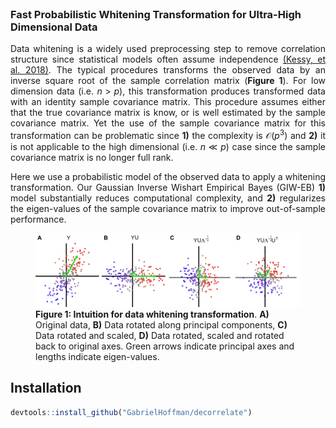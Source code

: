 
<!-- README.md is generated from README.Rmd. Please edit that file -->

<!-- badges: start -->

<!-- badges: end -->

<br>

### Fast Probabilistic Whitening Transformation for Ultra-High Dimensional Data

<div style="text-align: justify">

Data whitening is a widely used preprocessing step to remove correlation
structure since statistical models often assume independence [(Kessy, et
al. 2018)](https://doi.org/10.1080/00031305.2016.1277159). The typical
procedures transforms the observed data by an inverse square root of the
sample correlation matrix (**Figure 1**). For low dimension data
(i.e. $n > p$), this transformation produces transformed data with an
identity sample covariance matrix. This procedure assumes either that
the true covariance matrix is know, or is well estimated by the sample
covariance matrix. Yet the use of the sample covariance matrix for this
transformation can be problematic since **1)** the complexity is
$\mathcal{O}(p^3)$ and **2)** it is not applicable to the high
dimensional (i.e. $n \ll p$) case since the sample covariance matrix is
no longer full rank.

Here we use a probabilistic model of the observed data to apply a
whitening transformation. Our Gaussian Inverse Wishart Empirical Bayes
(GIW-EB) **1)** model substantially reduces computational complexity,
and **2)** regularizes the eigen-values of the sample covariance matrix
to improve out-of-sample performance.

</div>

<figure>
<img src="man/figures/README-run.examples-1.png"
alt="Figure 1: Intuition for data whitening transformation. A) Original data, B) Data rotated along principal components, C) Data rotated and scaled, D) Data rotated, scaled and rotated back to original axes. Green arrows indicate principal axes and lengths indicate eigen-values." />
<figcaption aria-hidden="true"><strong>Figure 1: Intuition for data
whitening transformation</strong>. <strong>A)</strong> Original data,
<strong>B)</strong> Data rotated along principal components,
<strong>C)</strong> Data rotated and scaled, <strong>D)</strong> Data
rotated, scaled and rotated back to original axes. Green arrows indicate
principal axes and lengths indicate eigen-values.</figcaption>
</figure>

## Installation

``` r
devtools::install_github("GabrielHoffman/decorrelate")
```
